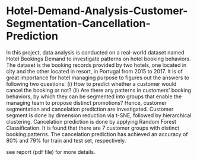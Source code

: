 # Hotel-Demand-Analysis-Customer-Segmentation-Cancellation-Prediction

In this project, data analysis is conducted on a real-world dataset named Hotel Bookings Demand to investigate patterns on hotel booking behaviors. The dataset is the booking records provided by two hotels, one located in city and the other located in resort, in Portugal from 2015 to 2017. It is of great importance for hotel managing purpose to figures out the answers to following two questions: (i) How to predict whether a customer would cancel the booking or not? (ii) Are there any patterns in customers’ booking behaviors, by which they can be segmented into groups that enable the managing team to propose distinct promotions? Hence, customer segmentation and cancelation prediction are investigated. Customer segment is done by dimension reduction via t-SNE, followed by hierarchical clustering. Cancelation prediction is done by applying Random Forest Classification. It is found that there are 7 customer groups with distinct booking patterns. The cancelation prediction has achieved an accuracy of 80% and 79% for train and test set, respectively.

see report (pdf file) for more details.
